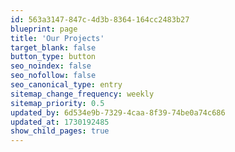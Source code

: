 ```yaml
---
id: 563a3147-847c-4d3b-8364-164cc2483b27
blueprint: page
title: 'Our Projects'
target_blank: false
button_type: button
seo_noindex: false
seo_nofollow: false
seo_canonical_type: entry
sitemap_change_frequency: weekly
sitemap_priority: 0.5
updated_by: 6d534e9b-7329-4caa-8f39-74be0a74c686
updated_at: 1730192485
show_child_pages: true
---
```

